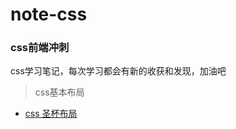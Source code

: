 # note-css
### css前端冲刺<br>

css学习笔记，每次学习都会有新的收获和发现，加油吧

> css基本布局
* [css 圣杯布局](https://github.com/MrWeilian/note-javaScript/issues/1)<br>
